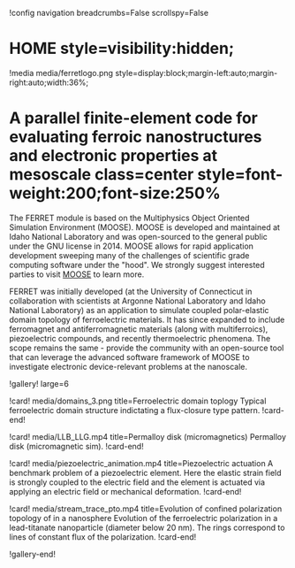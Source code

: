 !config navigation breadcrumbs=False scrollspy=False

# HOME style=visibility:hidden;

!media media/ferretlogo.png style=display:block;margin-left:auto;margin-right:auto;width:36%;

# A parallel finite-element code for evaluating ferroic nanostructures and electronic properties at mesoscale class=center style=font-weight:200;font-size:250%

The FERRET module is based on the Multiphysics Object Oriented Simulation Environment (MOOSE). MOOSE is developed and maintained at Idaho National Laboratory and was open-sourced to the general public under the GNU license in 2014. MOOSE allows for rapid application development sweeping many of the challenges of scientific grade computing software under the "hood". We strongly suggest interested parties to visit [MOOSE](mooseframework.inl.gov/) to learn more.

FERRET was initially developed (at the University of Connecticut in collaboration with scientists at Argonne National Laboratory and Idaho National Laboratory) as an application to simulate coupled polar-elastic domain topology of ferroelectric materials. It has since expanded to include ferromagnet and antiferromagnetic materials (along with multiferroics), piezoelectric compounds, and recently thermoelectric phenomena. The scope remains the same - provide the community with an open-source tool that can leverage the advanced software framework of MOOSE to investigate electronic device-relevant problems at the nanoscale.

!gallery! large=6

!card! media/domains_3.png title=Ferroelectric domain toplogy
Typical ferroelectric domain structure indictating a flux-closure type pattern.
!card-end!

!card! media/LLB_LLG.mp4 title=Permalloy disk (micromagnetics)
Permalloy disk (micromagnetic sim).
!card-end!

!card! media/piezoelectric_animation.mp4 title=Piezoelectric actuation
A benchmark problem of a piezoelectric element. Here the elastic strain field is strongly coupled to the electric field and the element is actuated via applying an electric field or mechanical deformation.
!card-end!

!card! media/stream_trace_pto.mp4 title=Evolution of confined polarization topology of in a nanosphere
Evolution of the ferroelectric polarization in a lead-titanate nanoparticle (diameter below 20 nm). The rings correspond to lines of constant flux of the polarization.
!card-end!


!gallery-end!
